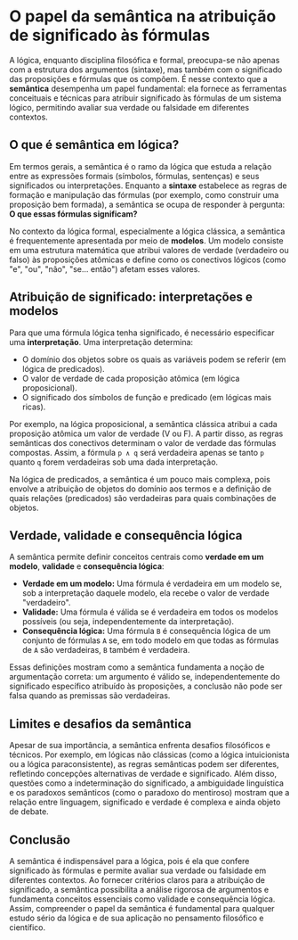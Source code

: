 # O papel da semântica na atribuição de significado às fórmulas

A lógica, enquanto disciplina filosófica e formal, preocupa-se não apenas com a estrutura dos argumentos (sintaxe), mas também com o significado das proposições e fórmulas que os compõem. É nesse contexto que a **semântica** desempenha um papel fundamental: ela fornece as ferramentas conceituais e técnicas para atribuir significado às fórmulas de um sistema lógico, permitindo avaliar sua verdade ou falsidade em diferentes contextos.

## O que é semântica em lógica?

Em termos gerais, a semântica é o ramo da lógica que estuda a relação entre as expressões formais (símbolos, fórmulas, sentenças) e seus significados ou interpretações. Enquanto a **sintaxe** estabelece as regras de formação e manipulação das fórmulas (por exemplo, como construir uma proposição bem formada), a semântica se ocupa de responder à pergunta: **O que essas fórmulas significam?**

No contexto da lógica formal, especialmente a lógica clássica, a semântica é frequentemente apresentada por meio de **modelos**. Um modelo consiste em uma estrutura matemática que atribui valores de verdade (verdadeiro ou falso) às proposições atômicas e define como os conectivos lógicos (como "e", "ou", "não", "se... então") afetam esses valores.

## Atribuição de significado: interpretações e modelos

Para que uma fórmula lógica tenha significado, é necessário especificar uma **interpretação**. Uma interpretação determina:

- O domínio dos objetos sobre os quais as variáveis podem se referir (em lógica de predicados).
- O valor de verdade de cada proposição atômica (em lógica proposicional).
- O significado dos símbolos de função e predicado (em lógicas mais ricas).

Por exemplo, na lógica proposicional, a semântica clássica atribui a cada proposição atômica um valor de verdade (V ou F). A partir disso, as regras semânticas dos conectivos determinam o valor de verdade das fórmulas compostas. Assim, a fórmula `p ∧ q` será verdadeira apenas se tanto `p` quanto `q` forem verdadeiras sob uma dada interpretação.

Na lógica de predicados, a semântica é um pouco mais complexa, pois envolve a atribuição de objetos do domínio aos termos e a definição de quais relações (predicados) são verdadeiras para quais combinações de objetos.

## Verdade, validade e consequência lógica

A semântica permite definir conceitos centrais como **verdade em um modelo**, **validade** e **consequência lógica**:

- **Verdade em um modelo:** Uma fórmula é verdadeira em um modelo se, sob a interpretação daquele modelo, ela recebe o valor de verdade "verdadeiro".
- **Validade:** Uma fórmula é válida se é verdadeira em todos os modelos possíveis (ou seja, independentemente da interpretação).
- **Consequência lógica:** Uma fórmula `B` é consequência lógica de um conjunto de fórmulas `A` se, em todo modelo em que todas as fórmulas de `A` são verdadeiras, `B` também é verdadeira.

Essas definições mostram como a semântica fundamenta a noção de argumentação correta: um argumento é válido se, independentemente do significado específico atribuído às proposições, a conclusão não pode ser falsa quando as premissas são verdadeiras.

## Limites e desafios da semântica

Apesar de sua importância, a semântica enfrenta desafios filosóficos e técnicos. Por exemplo, em lógicas não clássicas (como a lógica intuicionista ou a lógica paraconsistente), as regras semânticas podem ser diferentes, refletindo concepções alternativas de verdade e significado. Além disso, questões como a indeterminação do significado, a ambiguidade linguística e os paradoxos semânticos (como o paradoxo do mentiroso) mostram que a relação entre linguagem, significado e verdade é complexa e ainda objeto de debate.

## Conclusão

A semântica é indispensável para a lógica, pois é ela que confere significado às fórmulas e permite avaliar sua verdade ou falsidade em diferentes contextos. Ao fornecer critérios claros para a atribuição de significado, a semântica possibilita a análise rigorosa de argumentos e fundamenta conceitos essenciais como validade e consequência lógica. Assim, compreender o papel da semântica é fundamental para qualquer estudo sério da lógica e de sua aplicação no pensamento filosófico e científico.